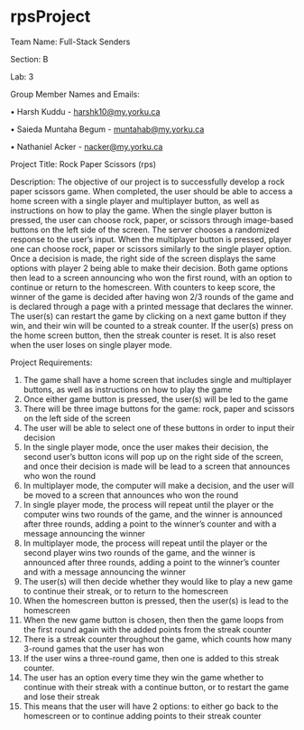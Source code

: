 # rpsProject

Team Name: Full-Stack Senders

Section: B

Lab: 3

Group Member Names and Emails:

•	Harsh Kuddu - harshk10@my.yorku.ca

•	Saieda Muntaha Begum - muntahab@my.yorku.ca

•	Nathaniel Acker - nacker@my.yorku.ca

Project Title: Rock Paper Scissors (rps)

Description: The objective of our project is to successfully develop a rock paper scissors game. When completed, the user should be able to access a home screen with a single player and multiplayer button, as well as instructions on how to play the game. When the single player button is pressed, the user can choose rock, paper, or scissors through image-based buttons on the left side of the screen. The server chooses a randomized response to the user’s input. When the multiplayer button is pressed, player one can choose rock, paper or scissors similarly to the single player option. Once a decision is made, the right side of the screen displays the same options with player 2 being able to make their decision. Both game options then lead to a screen announcing who won the first round, with an option to continue or return to the homescreen. With counters to keep score, the winner of the game is decided after having won 2/3 rounds of the game and is declared through a page with a printed message that declares the winner. The user(s) can restart the game by clicking on a next game button if they win, and their win will be counted to a streak counter. If the user(s) press on the home screen button, then the streak counter is reset. It is also reset when the user loses on single player mode. 

Project Requirements:

1.	The game shall have a home screen that includes single and multiplayer buttons, as well as instructions on how to play the game
2.	Once either game button is pressed, the user(s) will be led to the game
3.	There will be three image buttons for the game: rock, paper and scissors on the left side of the screen
4.	The user will be able to select one of these buttons in order to input their decision
5.	In the single player mode, once the user makes their decision, the second user’s button icons will pop up on the right side of the screen, and once their decision is made will be lead to a screen that announces who won the round
6.	In multiplayer mode, the computer will make a decision, and the user will be moved to a screen that announces who won the round
7.	In single player mode, the process will repeat until the player or the computer wins two rounds of the game, and the winner is announced after three rounds, adding a point to the winner’s counter and with a message announcing the winner
8.	In multiplayer mode, the process will repeat until the player or the second player wins two rounds of the game, and the winner is announced after three rounds, adding a point to the winner’s counter and with a message announcing the winner 
9.	The user(s) will then decide whether they would like to play a new game to continue their streak, or to return to the homescreen 
10.	When the homescreen button is pressed, then the user(s) is lead to the homescreen
11.	When the new game button is chosen, then then the game loops from the first round again with the added points from the streak counter
12.	There is a streak counter throughout the game, which counts how many 3-round games that the user has won
13.	If the user wins a three-round game, then one is added to this streak counter.
14.	The user has an option every time they win the game whether to continue with their streak with a continue button, or to restart the game and lose their streak 
15.	This means that the user will have 2 options: to either go back to the homescreen or to continue adding points to their streak counter
